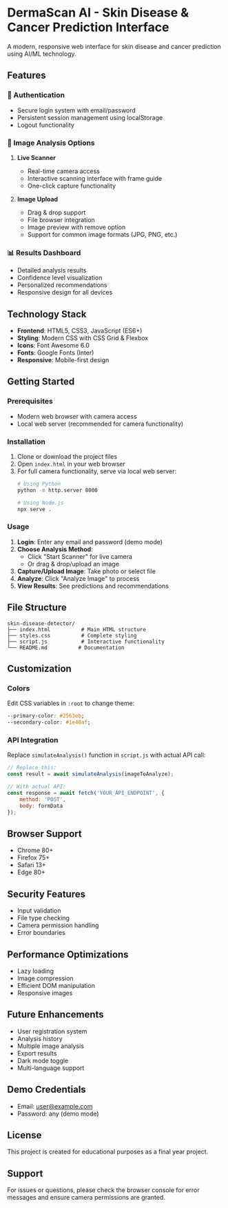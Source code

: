 # DermaScan AI - Skin Disease & Cancer Prediction Interface

A modern, responsive web interface for skin disease and cancer prediction using AI/ML technology.

## Features

### 🔐 Authentication
- Secure login system with email/password
- Persistent session management using localStorage
- Logout functionality

### 📸 Image Analysis Options
1. **Live Scanner**
   - Real-time camera access
   - Interactive scanning interface with frame guide
   - One-click capture functionality

2. **Image Upload**
   - Drag & drop support
   - File browser integration
   - Image preview with remove option
   - Support for common image formats (JPG, PNG, etc.)

### 📊 Results Dashboard
- Detailed analysis results
- Confidence level visualization
- Personalized recommendations
- Responsive design for all devices

## Technology Stack

- **Frontend**: HTML5, CSS3, JavaScript (ES6+)
- **Styling**: Modern CSS with CSS Grid & Flexbox
- **Icons**: Font Awesome 6.0
- **Fonts**: Google Fonts (Inter)
- **Responsive**: Mobile-first design

## Getting Started

### Prerequisites
- Modern web browser with camera access
- Local web server (recommended for camera functionality)

### Installation
1. Clone or download the project files
2. Open `index.html` in your web browser
3. For full camera functionality, serve via local web server:
   ```bash
   # Using Python
   python -m http.server 8000
   
   # Using Node.js
   npx serve .
   ```

### Usage

1. **Login**: Enter any email and password (demo mode)
2. **Choose Analysis Method**:
   - Click "Start Scanner" for live camera
   - Or drag & drop/upload an image
3. **Capture/Upload Image**: Take photo or select file
4. **Analyze**: Click "Analyze Image" to process
5. **View Results**: See predictions and recommendations

## File Structure
```
skin-disease-detector/
├── index.html          # Main HTML structure
├── styles.css          # Complete styling
├── script.js           # Interactive functionality
└── README.md          # Documentation
```

## Customization

### Colors
Edit CSS variables in `:root` to change theme:
```css
--primary-color: #2563eb;
--secondary-color: #1e40af;
```

### API Integration
Replace `simulateAnalysis()` function in `script.js` with actual API call:
```javascript
// Replace this:
const result = await simulateAnalysis(imageToAnalyze);

// With actual API:
const response = await fetch('YOUR_API_ENDPOINT', {
    method: 'POST',
    body: formData
});
```

## Browser Support
- Chrome 80+
- Firefox 75+
- Safari 13+
- Edge 80+

## Security Features
- Input validation
- File type checking
- Camera permission handling
- Error boundaries

## Performance Optimizations
- Lazy loading
- Image compression
- Efficient DOM manipulation
- Responsive images

## Future Enhancements
- User registration system
- Analysis history
- Multiple image analysis
- Export results
- Dark mode toggle
- Multi-language support

## Demo Credentials
- Email: user@example.com
- Password: any (demo mode)

## License
This project is created for educational purposes as a final year project.

## Support
For issues or questions, please check the browser console for error messages and ensure camera permissions are granted.
